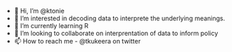 - 👋 Hi, I’m @ktonie
- 👀 I’m interested in decoding data to interprete the underlying meanings.
- 🌱 I’m currently learning R
- 💞️ I’m looking to collaborate on interprentation of data to inform policy
- 📫 How to reach me - @tkukeera on twitter

<!---
ktonie/ktonie is a ✨ special ✨ repository because its `README.md` (this file) appears on your GitHub profile.
You can click the Preview link to take a look at your changes.
--->
